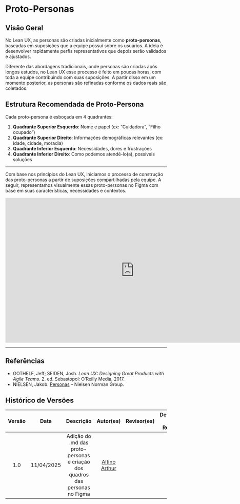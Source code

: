 # Proto-Personas

## Visão Geral

No Lean UX, as personas são criadas inicialmente como **proto-personas**, baseadas em suposições que a equipe possui sobre os usuários. A ideia é desenvolver rapidamente perfis representativos que depois serão validados e ajustados.

Diferente das abordagens tradicionais, onde personas são criadas após longos estudos, no Lean UX esse processo é feito em poucas horas, com toda a equipe contribuindo com suas suposições. A partir disso em um momento posterior, as personas são refinadas conforme os dados reais são coletados.

## Estrutura Recomendada de Proto-Persona

Cada proto-persona é esboçada em 4 quadrantes:

1. **Quadrante Superior Esquerdo**: Nome e papel (ex: “Cuidadora”, “Filho ocupado”)
2. **Quadrante Superior Direito**: Informações demográficas relevantes (ex: idade, cidade, moradia)
3. **Quadrante Inferior Esquerdo**: Necessidades, dores e frustrações
4. **Quadrante Inferior Direito**: Como podemos atendê-lo(a), possíveis soluções

---

Com base nos princípios do Lean UX, iniciamos o processo de construção das proto-personas a partir de suposições compartilhadas pela equipe. A seguir, representamos visualmente essas proto-personas no Figma com base em suas características, necessidades e contextos. 

<iframe style="border: 1px solid rgba(0, 0, 0, 0.1);" width="800" height="450" src="https://embed.figma.com/design/059PfC7MOXgl5Z7Hpn2wd8/Untitled?node-id=1-101&embed-host=share" allowfullscreen></iframe>

---

## Referências

- GOTHELF, Jeff; SEIDEN, Josh. *Lean UX: Designing Great Products with Agile Teams*. 2. ed. Sebastopol: O’Reilly Media, 2017.
- NIELSEN, Jakob. [Personas](https://www.nngroup.com/articles/personas/) – Nielsen Norman Group.

## Histórico de Versões

| Versão | Data       | Descrição                                                                                      | Autor(es)                                                   | Revisor(es)                                  | Descrição da Revisão |
|:------:|:----------:|:-----------------------------------------------------------------------------------------------:|:------------------------------------------------------------:|:--------------------------------------------:|:---------------------:|
| 1.0    | 11/04/2025 | Adição do .md das proto-personas e criação dos quadros das personas no Figma                   | [Altino Arthur](https://github.com/arthurrochamoreira)       |                                              |                       |
